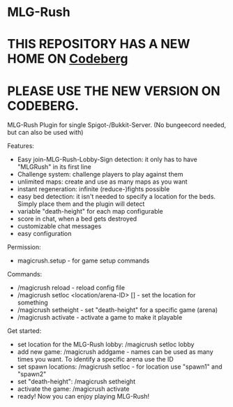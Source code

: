 # MLG-Rush

# THIS REPOSITORY HAS A NEW HOME ON [Codeberg](https://codeberg.org/magicfelix/magicRush)
# PLEASE USE THE NEW VERSION ON CODEBERG.

MLG-Rush Plugin for single Spigot-/Bukkit-Server. (No bungeecord needed, but can also be used with)

Features:
 - Easy join-MLG-Rush-Lobby-Sign detection: it only has to have "MLGRush" in its first line
 - Challenge system: challenge players to play against them
 - unlimited maps: create and use as many maps as you want
 - instant regeneration: infinite (reduce-)fights possible
 - easy bed detection: it isn't needed to specify a location for the beds. Simply place them and the plugin will detect
 - variable "death-height" for each map configurable
 - score in chat, when a bed gets destroyed
 - customizable chat messages
 - easy configuration
 
 Permission:
  - magicrush.setup - for game setup commands
  
 Commands:
  - /magicrush reload - reload config file
  - /magicrush setloc <location/arena-ID> [<location>] - set the location for something
  - /magicrush setheight <arena-ID> - set "death-height" for a specific game (arena)
  - /magicrush activate <arena-ID> - activate a game to make it playable
 
 Get started:
  - set location for the MLG-Rush lobby: /magicrush setloc lobby
  - add new game: /magicrush addgame <name> - names can be used as many times you want. To identify a specific arena use the ID
  - set spawn locations: /magicrush setloc <arena-ID> <location> - for location use "spawn1" and "spawn2"
  - set "death-height": /magicrush setheight <arena-ID>
  - activate the game: /magicrush activate <arena-ID>
  - ready! Now you can enjoy playing MLG-Rush!
